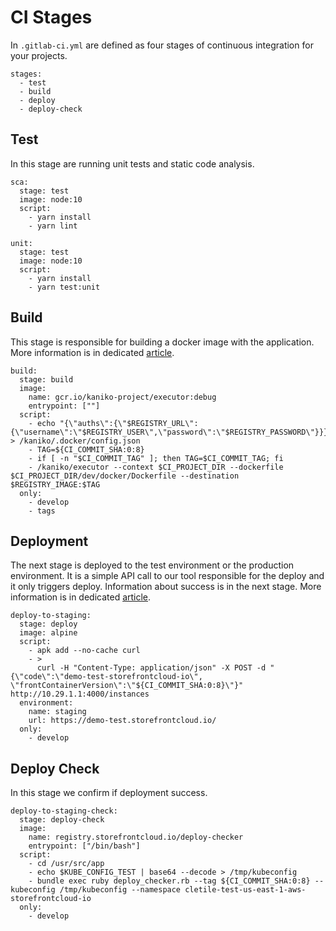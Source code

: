 # CI Stages

In `.gitlab-ci.yml` are defined as four stages of continuous integration for your projects.

```
stages:
  - test
  - build
  - deploy
  - deploy-check
```

## Test

In this stage are running unit tests and static code analysis.

```
sca:
  stage: test
  image: node:10
  script:
    - yarn install
    - yarn lint

unit:
  stage: test
  image: node:10
  script:
    - yarn install
    - yarn test:unit
```

## Build

This stage is responsible for building a docker image with the application. More information is in dedicated [article](build-docker-image.html).

```
build:
  stage: build
  image:
    name: gcr.io/kaniko-project/executor:debug
    entrypoint: [""]
  script:
    - echo "{\"auths\":{\"$REGISTRY_URL\":{\"username\":\"$REGISTRY_USER\",\"password\":\"$REGISTRY_PASSWORD\"}}}" > /kaniko/.docker/config.json
    - TAG=${CI_COMMIT_SHA:0:8}
    - if [ -n "$CI_COMMIT_TAG" ]; then TAG=$CI_COMMIT_TAG; fi
    - /kaniko/executor --context $CI_PROJECT_DIR --dockerfile $CI_PROJECT_DIR/dev/docker/Dockerfile --destination $REGISTRY_IMAGE:$TAG
  only:
    - develop
    - tags
```

## Deployment

The next stage is deployed to the test environment or the production environment. It is a simple API call to our tool responsible for the deploy and it only triggers deploy. Information about success is in the next stage. More information is in dedicated [article](deployment.html).

```
deploy-to-staging:
  stage: deploy
  image: alpine
  script:
    - apk add --no-cache curl
    - >
      curl -H "Content-Type: application/json" -X POST -d "{\"code\":\"demo-test-storefrontcloud-io\", \"frontContainerVersion\":\"${CI_COMMIT_SHA:0:8}\"}" http://10.29.1.1:4000/instances
  environment:
    name: staging
    url: https://demo-test.storefrontcloud.io/
  only:
    - develop
```

## Deploy Check

In this stage we confirm if deployment success.
```
deploy-to-staging-check:
  stage: deploy-check
  image:
    name: registry.storefrontcloud.io/deploy-checker
    entrypoint: ["/bin/bash"]
  script:
    - cd /usr/src/app
    - echo $KUBE_CONFIG_TEST | base64 --decode > /tmp/kubeconfig
    - bundle exec ruby deploy_checker.rb --tag ${CI_COMMIT_SHA:0:8} --kubeconfig /tmp/kubeconfig --namespace cletile-test-us-east-1-aws-storefrontcloud-io
  only:
    - develop

```

